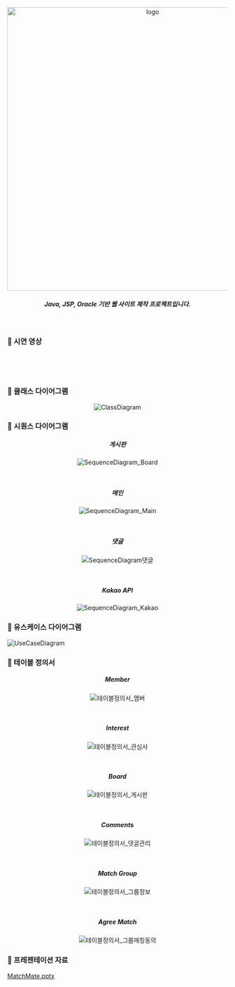 <div align="center">
<img width="649" alt="logo" src="https://github.com/easygap/studyMatch/assets/103491329/f12a843e-ee42-4426-bcaf-dc7c108c7b28">

  ##### Java, JSP, Oracle 기반 웹 사이트 제작 프로젝트입니다.
</div>

&nbsp;

### 🖤 시연 영상

<br>


<br>
<br>

###  🖤 클래스 다이어그램

<div align="center">
  
![ClassDiagram](https://github.com/easygap/studyMatch/assets/103491329/57c8012e-2d9d-48ba-a08d-ae93b178cd63)
</div>


###  🖤 시퀀스 다이어그램

<div align="center">
  
##### 게시판
![SequenceDiagram_Board](https://github.com/easygap/studyMatch/assets/103491329/2f4f5fe5-4292-4f45-a283-e7d565e82074)
</div>

<br>

<div align="center">
  
##### 메인
![SequenceDiagram_Main](https://github.com/easygap/studyMatch/assets/103491329/5a953e85-b93a-48bc-9f91-13f749780e89)
</div>

<br>

<div align="center">
  
##### 댓글
![SequenceDiagram댓글](https://github.com/easygap/studyMatch/assets/103491329/39ef4702-115c-4c76-9bd3-bc7290d4682a)
</div>

<div align="center">

<br>
  
##### Kakao API
![SequenceDiagram_Kakao](https://github.com/easygap/studyMatch/assets/103491329/b7111d3d-80fe-4828-b371-91693a952905)
</div>


###  🖤 유스케이스 다이어그램
![UseCaseDiagram](https://github.com/easygap/studyMatch/assets/103491329/d8c1c28c-4ddf-4d22-8cea-919fe0f81252)


###  🖤 테이블 정의서

<div align="center">

##### Member
![테이블정의서_맴버](https://github.com/easygap/studyMatch/assets/103491329/222b62d8-e028-4dc6-991d-3f8010b7bac5)
</div>

<br>

<div align="center">

##### Interest
![테이블정의서_관심사](https://github.com/easygap/studyMatch/assets/103491329/3ba00f84-27f1-453d-8734-7811860c78ed)
</div>

<br>

<div align="center">

##### Board
![테이블정의서_게시판](https://github.com/easygap/studyMatch/assets/103491329/de5b996b-bbbc-49ed-8478-4b352270453d)
</div>

<br>

<div align="center">

##### Comments
![테이블정의서_댓글관리](https://github.com/easygap/studyMatch/assets/103491329/91b64760-31a5-4e75-8d2a-1e4400a6c7cb)
</div>

<br>

<div align="center">

##### Match Group
![테이블정의서_그룹정보](https://github.com/easygap/studyMatch/assets/103491329/61583b7c-1151-4674-8c28-43dfeee4eadb)
</div>

<br>

<div align="center">

##### Agree Match
![테이블정의서_그룹매칭동의](https://github.com/easygap/studyMatch/assets/103491329/e532c8e8-a630-4fbd-b018-1a43f4af6c41)
</div>

###  🖤 프레젠테이션 자료
[MatchMate.pptx](https://github.com/easygap/studyMatch/files/13857451/MatchMate.pptx)

